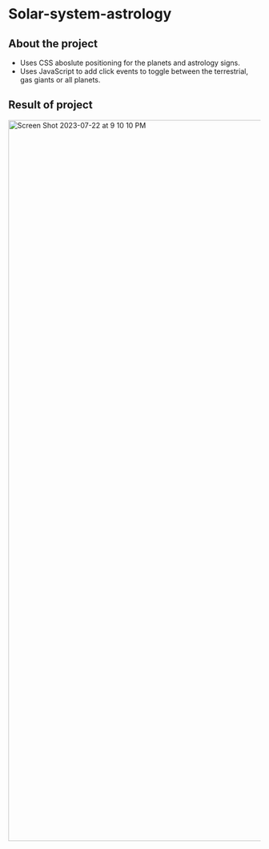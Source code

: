 # Solar-system-astrology

## About the project
- Uses CSS aboslute positioning for the planets and astrology signs.
- Uses JavaScript to add click events to toggle between the terrestrial, gas giants or all planets.

## Result of project
<img width="1439" alt="Screen Shot 2023-07-22 at 9 10 10 PM" src="https://github.com/Coding4life92/solar-system-astrology/assets/50407744/65536650-965b-4d57-ac24-dbedccae35a6">
